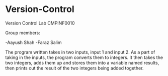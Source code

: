 # Version-Control
Version Control Lab CMPINF0010


Group members:

-Aayush Shah 
-Faraz Salim

The program written takes in two inputs, input 1 and input 2. As a part of taking in the inputs, the program converts them to  integers. It then takes the two integers, adds them up and stores them into a variable named results, then prints out the result of the two integers being added together.
